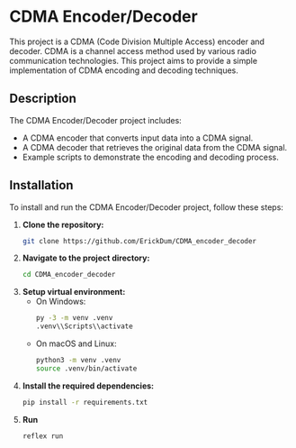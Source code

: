 # CDMA Encoder/Decoder

This project is a CDMA (Code Division Multiple Access) encoder and decoder. CDMA is a channel access method used by various radio communication technologies. This project aims to provide a simple implementation of CDMA encoding and decoding techniques.

## Description

The CDMA Encoder/Decoder project includes:
- A CDMA encoder that converts input data into a CDMA signal.
- A CDMA decoder that retrieves the original data from the CDMA signal.
- Example scripts to demonstrate the encoding and decoding process.

## Installation

To install and run the CDMA Encoder/Decoder project, follow these steps:

1. **Clone the repository:**
    ```bash
    git clone https://github.com/ErickDum/CDMA_encoder_decoder
    ```
2. **Navigate to the project directory:**
    ```bash
    cd CDMA_encoder_decoder
    ```
3. **Setup virtual environment:**
    - On Windows:
        ```bash
        py -3 -m venv .venv
        .venv\\Scripts\\activate
        ```
    - On macOS and Linux:
        ```bash
        python3 -m venv .venv
        source .venv/bin/activate
        ```
4. **Install the required dependencies:**
    ```bash
    pip install -r requirements.txt
    ```
5. **Run**
    ```bash
    reflex run 
    ```

